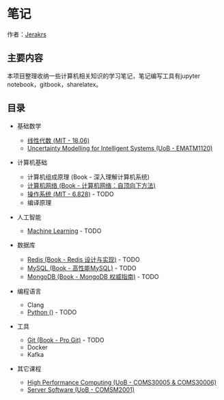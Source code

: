 # 笔记

作者：[Jerakrs](http://jerakrs.com/)


## 主要内容

本项目整理收纳一些计算机相关知识的学习笔记，笔记编写工具有jupyter notebook，gitbook，sharelatex。


## 目录

* 基础数学
	* [线性代数 (MIT - 18.06)](https://github.com/JeraKrs/Notes/blob/master/Linear%20Algebra/README.md)
	* [Uncertainty Modelling for Intelligent Systems (UoB - EMATM1120)](https://github.com/JeraKrs/Notes/blob/master/Uncertainty%20Modelling%20for%20Intelligent%20Systems/README.md)

* 计算机基础
	* 计算机组成原理 (Book - 深入理解计算机系统)
	* [计算机网络 (Book - 计算机网络：自顶向下方法)](https://jerakrs.gitbooks.io/computer_networks/content/)
	* [操作系统 (MIT - 6.828)]() - TODO
	* 编译原理

* 人工智能
	* [Machine Learning]() - TODO

*  数据库
	* [Redis (Book - Redis 设计与实现)]() - TODO
	* [MySQL (Book - 高性能MySQL)]() - TODO
	* [MongoDB (Book - MongoDB 权威指南)]() - TODO

*  编程语言
	* Clang
	* [Python ()]() - TODO

*  工具
	* [Git (Book - Pro Git)]() - TODO
	* Docker
	* Kafka

* 其它课程
	* [High Performance Computing (UoB - COMS30005 & COMS30006)](https://github.com/JeraKrs/Notes/blob/master/High%20Performance%20Computing/README.md)
	* [Server Software (UoB - COMSM2001)](https://github.com/JeraKrs/notes/blob/master/Server%20Software/README.md)
